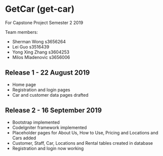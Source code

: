 # GetCar (get-car)
For Capstone Project Semester 2 2019

Team members:
- Sherman Wong s3656264
- Lei Guo s3516439
- Yong Xing Zhang s3604253
- Milos Mladenovic s3656006

## Release 1 - 22 August 2019
- Home page
- Registration and login pages
- Car and customer data pages drafted

## Release 2 - 16 September 2019
- Bootstrap implemented
- CodeIgniter framework implemented
- Placeholder pages for About Us, How to Use, Pricing and Locations and Cars added
- Customer, Staff, Car, Locations and Rental tables created in database
- Registration and login now working